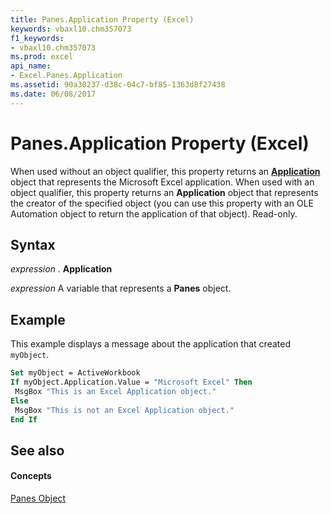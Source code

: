```yaml
---
title: Panes.Application Property (Excel)
keywords: vbaxl10.chm357073
f1_keywords:
- vbaxl10.chm357073
ms.prod: excel
api_name:
- Excel.Panes.Application
ms.assetid: 90a30237-d38c-04c7-bf85-1363d8f27438
ms.date: 06/08/2017
---
```



# Panes.Application Property (Excel)

When used without an object qualifier, this property returns an  **[Application](Excel.Application(objec).md)** object that represents the Microsoft Excel application. When used with an object qualifier, this property returns an **Application** object that represents the creator of the specified object (you can use this property with an OLE Automation object to return the application of that object). Read-only.


## Syntax

 _expression_ . **Application**

 _expression_ A variable that represents a **Panes** object.


## Example

This example displays a message about the application that created  `myObject`.


```vb
Set myObject = ActiveWorkbook 
If myObject.Application.Value = "Microsoft Excel" Then 
 MsgBox "This is an Excel Application object." 
Else 
 MsgBox "This is not an Excel Application object." 
End If
```


## See also


#### Concepts


[Panes Object](Excel.Panes.md)

